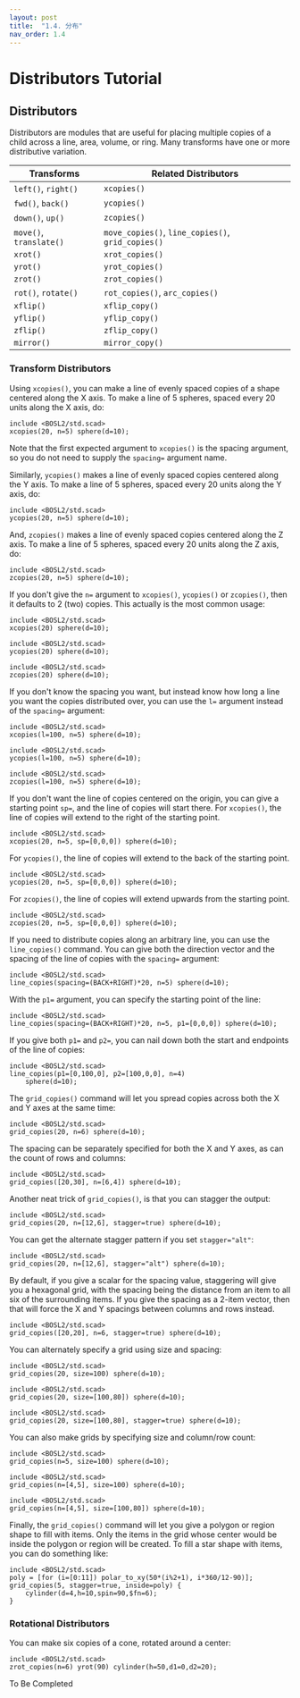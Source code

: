 ```yaml
---
layout: post
title:  "1.4. 分布"
nav_order: 1.4
---
```

# Distributors Tutorial

<!-- TOC -->

## Distributors

Distributors are modules that are useful for placing multiple copies of a
child across a line, area, volume, or ring.  Many transforms have one or
more distributive variation.

Transforms              | Related Distributors
----------------------- | ---------------------
`left()`, `right()`     | `xcopies()`
`fwd()`, `back()`       | `ycopies()`
`down()`, `up()`        | `zcopies()`
`move()`, `translate()` | `move_copies()`, `line_copies()`, `grid_copies()`
`xrot()`                | `xrot_copies()`
`yrot()`                | `yrot_copies()`
`zrot()`                | `zrot_copies()`
`rot()`, `rotate()`     | `rot_copies()`, `arc_copies()`
`xflip()`               | `xflip_copy()`
`yflip()`               | `yflip_copy()`
`zflip()`               | `zflip_copy()`
`mirror()`              | `mirror_copy()`


### Transform Distributors
Using `xcopies()`, you can make a line of evenly spaced copies of a shape
centered along the X axis.  To make a line of 5 spheres, spaced every 20
units along the X axis, do:
```openscad-2D
include <BOSL2/std.scad>
xcopies(20, n=5) sphere(d=10);
```
Note that the first expected argument to `xcopies()` is the spacing argument,
so you do not need to supply the `spacing=` argument name.

Similarly, `ycopies()` makes a line of evenly spaced copies centered along the
Y axis. To make a line of 5 spheres, spaced every 20 units along the Y
axis, do:
```openscad-2D
include <BOSL2/std.scad>
ycopies(20, n=5) sphere(d=10);
```

And, `zcopies()` makes a line of evenly spaced copies centered along the Z axis.
To make a line of 5 spheres, spaced every 20 units along the Z axis, do:
```openscad-3D
include <BOSL2/std.scad>
zcopies(20, n=5) sphere(d=10);
```

If you don't give the `n=` argument to `xcopies()`, `ycopies()` or `zcopies()`,
then it defaults to 2 (two) copies.  This actually is the most common usage:
```openscad-2D
include <BOSL2/std.scad>
xcopies(20) sphere(d=10);
```

```openscad-2D
include <BOSL2/std.scad>
ycopies(20) sphere(d=10);
```

```openscad-3D
include <BOSL2/std.scad>
zcopies(20) sphere(d=10);
```

If you don't know the spacing you want, but instead know how long a line you
want the copies distributed over, you can use the `l=` argument instead of
the `spacing=` argument:
```openscad-2D
include <BOSL2/std.scad>
xcopies(l=100, n=5) sphere(d=10);
```

```openscad-2D
include <BOSL2/std.scad>
ycopies(l=100, n=5) sphere(d=10);
```

```openscad-3D
include <BOSL2/std.scad>
zcopies(l=100, n=5) sphere(d=10);
```

If you don't want the line of copies centered on the origin, you can give a
starting point `sp=`, and the line of copies will start there.  For `xcopies()`,
the line of copies will extend to the right of the starting point.
```openscad-2D
include <BOSL2/std.scad>
xcopies(20, n=5, sp=[0,0,0]) sphere(d=10);
```

For `ycopies()`, the line of copies will extend to the back of the starting point.
```openscad-2D
include <BOSL2/std.scad>
ycopies(20, n=5, sp=[0,0,0]) sphere(d=10);
```

For `zcopies()`, the line of copies will extend upwards from the starting point.
```openscad-3D
include <BOSL2/std.scad>
zcopies(20, n=5, sp=[0,0,0]) sphere(d=10);
```

If you need to distribute copies along an arbitrary line, you can use the
`line_copies()` command.  You can give both the direction vector and the spacing
of the line of copies with the `spacing=` argument:
```openscad-3D
include <BOSL2/std.scad>
line_copies(spacing=(BACK+RIGHT)*20, n=5) sphere(d=10);
```

With the `p1=` argument, you can specify the starting point of the line:
```openscad-3D
include <BOSL2/std.scad>
line_copies(spacing=(BACK+RIGHT)*20, n=5, p1=[0,0,0]) sphere(d=10);
```

If you give both `p1=` and `p2=`, you can nail down both the start and
endpoints of the line of copies:
```openscad-2D
include <BOSL2/std.scad>
line_copies(p1=[0,100,0], p2=[100,0,0], n=4)
    sphere(d=10);
```

The `grid_copies()` command will let you spread copies across both the X and Y
axes at the same time:
```openscad-2D
include <BOSL2/std.scad>
grid_copies(20, n=6) sphere(d=10);
```

The spacing can be separately specified for both the X and Y axes, as can
the count of rows and columns:
```openscad-2D
include <BOSL2/std.scad>
grid_copies([20,30], n=[6,4]) sphere(d=10);
```

Another neat trick of `grid_copies()`, is that you can stagger the output:
```openscad-2D
include <BOSL2/std.scad>
grid_copies(20, n=[12,6], stagger=true) sphere(d=10);
```

You can get the alternate stagger pattern if you set `stagger="alt"`:
```openscad-2D
include <BOSL2/std.scad>
grid_copies(20, n=[12,6], stagger="alt") sphere(d=10);
```

By default, if you give a scalar for the spacing value, staggering will give
you a hexagonal grid, with the spacing being the distance from an item to all
six of the surrounding items.  If you give the spacing as a 2-item vector,
then that will force the X and Y spacings between columns and rows instead.
```openscad-2D
include <BOSL2/std.scad>
grid_copies([20,20], n=6, stagger=true) sphere(d=10);
```

You can alternately specify a grid using size and spacing:
```openscad-2D
include <BOSL2/std.scad>
grid_copies(20, size=100) sphere(d=10);
```

```openscad-2D
include <BOSL2/std.scad>
grid_copies(20, size=[100,80]) sphere(d=10);
```

```openscad-2D
include <BOSL2/std.scad>
grid_copies(20, size=[100,80], stagger=true) sphere(d=10);
```

You can also make grids by specifying size and column/row count:
```openscad-2D
include <BOSL2/std.scad>
grid_copies(n=5, size=100) sphere(d=10);
```

```openscad-2D
include <BOSL2/std.scad>
grid_copies(n=[4,5], size=100) sphere(d=10);
```

```openscad-2D
include <BOSL2/std.scad>
grid_copies(n=[4,5], size=[100,80]) sphere(d=10);
```

Finally, the `grid_copies()` command will let you give a polygon or region shape
to fill with items.  Only the items in the grid whose center would be inside
the polygon or region will be created.  To fill a star shape with items, you
can do something like:
```openscad-3D
include <BOSL2/std.scad>
poly = [for (i=[0:11]) polar_to_xy(50*(i%2+1), i*360/12-90)];
grid_copies(5, stagger=true, inside=poly) {
    cylinder(d=4,h=10,spin=90,$fn=6);
}
```


### Rotational Distributors
You can make six copies of a cone, rotated around a center:
```openscad-3D
include <BOSL2/std.scad>
zrot_copies(n=6) yrot(90) cylinder(h=50,d1=0,d2=20);
```

To Be Completed


